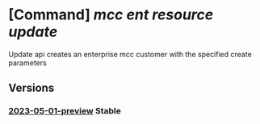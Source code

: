 # [Command] _mcc ent resource update_

Update api creates an enterprise mcc customer with the specified create parameters

## Versions

### [2023-05-01-preview](/Resources/mgmt-plane/L3N1YnNjcmlwdGlvbnMve30vcmVzb3VyY2Vncm91cHMve30vcHJvdmlkZXJzL21pY3Jvc29mdC5jb25uZWN0ZWRjYWNoZS9lbnRlcnByaXNlbWNjY3VzdG9tZXJzL3t9/2023-05-01-preview.xml) **Stable**

<!-- mgmt-plane /subscriptions/{}/resourcegroups/{}/providers/microsoft.connectedcache/enterprisemcccustomers/{} 2023-05-01-preview -->
